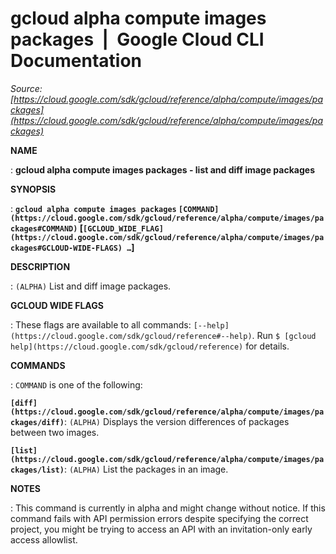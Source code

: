 # gcloud alpha compute images packages  |  Google Cloud CLI Documentation

*Source: [https://cloud.google.com/sdk/gcloud/reference/alpha/compute/images/packages](https://cloud.google.com/sdk/gcloud/reference/alpha/compute/images/packages)*

**NAME**

: **gcloud alpha compute images packages - list and diff image packages**

**SYNOPSIS**

: **`gcloud alpha compute images packages` `[COMMAND](https://cloud.google.com/sdk/gcloud/reference/alpha/compute/images/packages#COMMAND)` [`[GCLOUD_WIDE_FLAG](https://cloud.google.com/sdk/gcloud/reference/alpha/compute/images/packages#GCLOUD-WIDE-FLAGS) …`]**

**DESCRIPTION**

: `(ALPHA)` List and diff image packages.

**GCLOUD WIDE FLAGS**

: These flags are available to all commands: `[--help](https://cloud.google.com/sdk/gcloud/reference#--help)`.
Run `$ [gcloud help](https://cloud.google.com/sdk/gcloud/reference)` for details.

**COMMANDS**

: ``COMMAND`` is one of the following:

**`[diff](https://cloud.google.com/sdk/gcloud/reference/alpha/compute/images/packages/diff)`**:
`(ALPHA)` Displays the version differences of packages between two
images.

**`[list](https://cloud.google.com/sdk/gcloud/reference/alpha/compute/images/packages/list)`**:
`(ALPHA)` List the packages in an image.

**NOTES**

: This command is currently in alpha and might change without notice. If this
command fails with API permission errors despite specifying the correct project,
you might be trying to access an API with an invitation-only early access
allowlist.